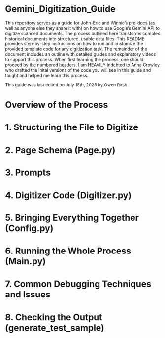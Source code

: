 # Gemini_Digitization_Guide
This repository serves as a guide for John-Eric and Winnie’s pre-docs (as well as anyone else they share it with) on how to use Google’s Gemini API to digitize scanned documents. The process outlined here transforms complex historical documents into structured, usable data files. This README provides step-by-step instructions on how to run and customize the provided template code for any digitization task. The remainder of the document includes an outline with detailed guides and explanatory videos to support this process. When first learning the process, one should proceed by the numbered headers. I am HEAVILY indebted to Anna Crowley who drafted the inital versions of the code you will see in this guide and taught and helped me learn this process. 

This guide was last edited on July 15th, 2025 by Owen Rask

# Overview of the Process

# 1. Structuring the File to Digitize

# 2. Page Schema (Page.py)

# 3. Prompts 

# 4. Digitizer Code (Digitizer.py)

# 5. Bringing Everything Together (Config.py)

# 6. Running the Whole Process (Main.py)

# 7. Common Debugging Techniques and Issues

# 8. Checking the Output (generate_test_sample)


